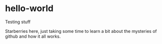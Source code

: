 # hello-world
Testing stuff

Starberries here, just taking some time to learn a bit about the mysteries of github and how it all works.
